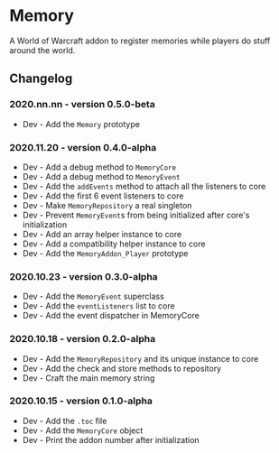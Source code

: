 # Memory

A World of Warcraft addon to register memories while players do stuff around the world.

## Changelog

### 2020.nn.nn - version 0.5.0-beta
* Dev - Add the `Memory` prototype

### 2020.11.20 - version 0.4.0-alpha
* Dev - Add a debug method to `MemoryCore`
* Dev - Add a debug method to `MemoryEvent`
* Dev - Add the `addEvents` method to attach all the listeners to core
* Dev - Add the first 6 event listeners to core
* Dev - Make `MemoryRepository` a real singleton
* Dev - Prevent `MemoryEvent`s from being initialized after core's initialization
* Dev - Add an array helper instance to core
* Dev - Add a compatibility helper instance to core
* Dev - Add the `MemoryAddon_Player` prototype

### 2020.10.23 - version 0.3.0-alpha
* Dev - Add the `MemoryEvent` superclass
* Dev - Add the `eventListeners` list to core
* Dev - Add the event dispatcher in MemoryCore

### 2020.10.18 - version 0.2.0-alpha
* Dev - Add the `MemoryRepository` and its unique instance to core
* Dev - Add the check and store methods to repository
* Dev - Craft the main memory string

### 2020.10.15 - version 0.1.0-alpha
* Dev - Add the `.toc` file
* Dev - Add the `MemoryCore` object
* Dev - Print the addon number after initialization
